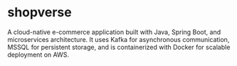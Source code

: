 # shopverse
A cloud-native e-commerce application built with Java, Spring Boot, and microservices architecture. It uses Kafka for asynchronous communication, MSSQL for persistent storage, and is containerized with Docker for scalable deployment on AWS.
